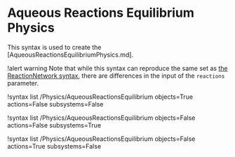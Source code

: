 # Aqueous Reactions Equilibrium Physics

This syntax is used to create the [AqueousReactionsEquilibriumPhysics.md].

!alert warning
Note that while this syntax can reproduce the same set as
[the ReactionNetwork syntax](syntax/ReactionNetwork/AqueousEquilibriumReactions/index.md),
there are differences in the input of the `reactions` parameter.

!syntax list /Physics/AqueousReactionsEquilibrium objects=True actions=False subsystems=False

!syntax list /Physics/AqueousReactionsEquilibrium objects=False actions=False subsystems=True

!syntax list /Physics/AqueousReactionsEquilibrium objects=False actions=True subsystems=False
